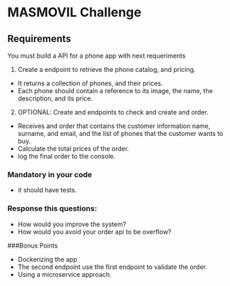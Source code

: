# MASMOVIL Challenge

## Requirements

You must build a API for a phone app with next requeriments

1. Create a endpoint to retrieve the phone catalog, and pricing.
+ It returns a collection of phones, and their prices.
+ Each phone should contain a reference to its image, the name, the description, and
its price.

2. OPTIONAL: Create and endpoints to check and create and order.
+ Receives and order that contains the customer information name, surname, and
email, and the list of phones that the customer wants to buy.
+ Calculate the total prices of the order.
+ log the final order to the console.

### Mandatory in your code
+ it should have tests.

### Response this questions:
+ How would you improve the system?
+ How would you avoid your order api to be overflow?

###Bonus Points
+ Dockerizing the app
+ The second endpoint use the first endpoint to validate the order.
+ Using a microservice approach.
